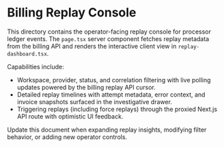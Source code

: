 # Billing Replay Console

This directory contains the operator-facing replay console for processor ledger events. The `page.tsx`
server component fetches replay metadata from the billing API and renders the interactive client view in
`replay-dashboard.tsx`.

Capabilities include:

- Workspace, provider, status, and correlation filtering with live polling updates powered by the
  billing replay API cursor.
- Detailed replay timelines with attempt metadata, error context, and invoice snapshots surfaced in the
  investigative drawer.
- Triggering replays (including force replays) through the proxied Next.js API route with optimistic UI
  feedback.

Update this document when expanding replay insights, modifying filter behavior, or adding new operator
controls.
